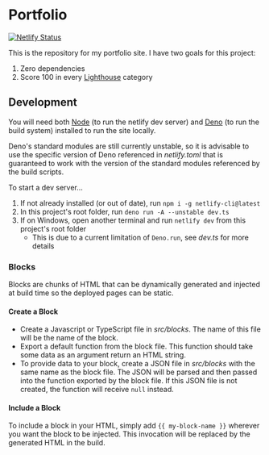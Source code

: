 # Portfolio

[![Netlify Status](https://api.netlify.com/api/v1/badges/1c740dd0-2db1-475f-b7cd-af9ab81a7bf6/deploy-status)](https://app.netlify.com/sites/dev-nicolaos/deploys)

This is the repository for my portfolio site. I have two goals for this project:

1. Zero dependencies
2. Score 100 in every [Lighthouse](https://developers.google.com/web/tools/lighthouse/) category

## Development

You will need both [Node](https://nodejs.org/) (to run the netlify dev server) and [Deno](https://deno.land/) (to run the build system) installed to run the site locally.

Deno's standard modules are still currently unstable, so it is advisable to use the specific version of Deno referenced in _netlify.toml_ that is guaranteed to work with the version of the standard modules referenced by the build scripts.

To start a dev server...

1. If not already installed (or out of date), run `npm i -g netlify-cli@latest`
2. In this project's root folder, run `deno run -A --unstable dev.ts`
3. If on Windows, open another terminal and run `netlify dev` from this project's root folder
    - This is due to a current limitation of `Deno.run`, see _dev.ts_ for more details

### Blocks

Blocks are chunks of HTML that can be dynamically generated and injected at build time so the deployed pages can be static.

#### Create a Block

- Create a Javascript or TypeScript file in _src/blocks_. The name of this file will be the name of the block.
- Export a default function from the block file. This function should take some data as an argument return an HTML string.
- To provide data to your block, create a JSON file in _src/blocks_ with the same name as the block file. The JSON will be parsed and then passed into the function exported by the block file. If this JSON file is not created, the function will receive `null` instead.

#### Include a Block

To include a block in your HTML, simply add `{{ my-block-name }}` wherever you want the block to be injected. This invocation will be replaced by the generated HTML in the build.
